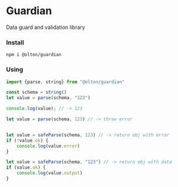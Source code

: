 # Guardian

Data guard and validation library

### Install
```shell
npm i @olton/guardian
```

### Using
```javascript
import {parse, string} from "@olton/guardian"

const schema = string()
let value = parse(schema, "123")

console.log(value); // -> 123

let value = parse(schema, 123) // -> throw error


let value = safeParse(schema, 123) // -> return obj with error
if (!value.ok) {
    console.log(value.error)
}

let value = safeParse(schema, "123") // -> return obj with data
if (value.ok) {
    console.log(value.output)
}
```